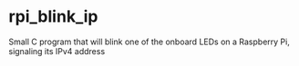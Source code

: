 rpi_blink_ip
============

Small C program that will blink one of the onboard LEDs on a Raspberry Pi, signaling its IPv4 address
